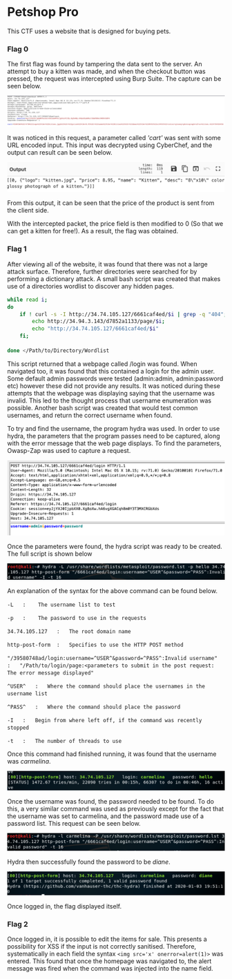 # Petshop Pro

This CTF uses a website that is designed for buying pets.

### Flag 0

The first flag was found by tampering the data sent to the server. An attempt to buy a kitten was made, and when the checkout button was pressed, the request was intercepted using Burp Suite. The capture can be seen below.

!['The intercepted packet for the checkout request'](https://github.com/Av3rageJoe/CTFs/blob/master/HackerOneCTFs/Images/Screenshot%202020-01-02%20at%2022.42.33.png)

It was noticed in this request, a parameter called *'cart'*  was sent with some URL encoded input. This input was decrypted using CyberChef, and the output can result can be seen below.

!['Decoded cart parameter'](https://github.com/Av3rageJoe/CTFs/blob/master/HackerOneCTFs/Images/Screenshot%202020-01-02%20at%2022.46.07.png)

From this output, it can be seen that the price of the product is sent from the client side.

With the intercepted packet, the price field is then modified to 0 (So that we can get a kitten for free!). As a result, the flag was obtained.

### Flag 1

After viewing all of the website, it was found that there was not a large attack surface. Therefore, further directories were searched for by performing a dictionary attack. A small bash script was created that makes use of a directories wordlist to discover any hidden pages.

```bash
while read i;
do
	if ! curl -s -I http://34.74.105.127/6661caf4ed/$i | grep -q "404"; then
		echo http://34.94.3.143/d7852a1133/page/$i;
		echo "http://34.74.105.127/6661caf4ed/$i"
	fi;
	
done </Path/to/Directory/Wordlist
```

This script returned that a webpage called /login was found. When navigated too, it was found that this contained a login for the admin user. Some default admin passwords were tested (admin:admin, admin:password etc) however these did not provide any results. It was noticed during these attempts that the webpage was displaying saying that the username was invalid. This led to the thought process that username enumeration was possible. Another bash script was created that would test common usernames, and return the correct username when found.

To try and find the username, the program hydra was used. In order to use hydra, the parameters that the program passes need to be captured, along with the error message that the web page displays. To find the parameters, Owasp-Zap was used to capture a request.

!['Owasp-Zap /login request'](https://github.com/Av3rageJoe/CTFs/blob/master/HackerOneCTFs/Images/Screenshot%202020-01-03%20at%2012.58.11.png)

Once the parameters were found, the hydra script was ready to be created. The full script is shown below

!['hydra command'](https://github.com/Av3rageJoe/CTFs/blob/master/HackerOneCTFs/Images/Screenshot%202020-01-03%20at%2019.22.57.png)

An explanation of the syntax for the above command can be found below.

  `-L   :    The username list to test`
  
  `-p   :    The password to use in the requests`
  
  `34.74.105.127   :   The root domain name`
  
  `http-post-form  :   Specifies to use the HTTP POST method`
  
  `"/39580748ad/login:username=^USER^&password=^PASS^:Invalid username"  :   "/Path/to/login/page:<parameters to submit in the post request: The error message displayed"`
  
  `^USER^   :   Where the command should place the usernames in the username list`
  
  `^PASS^   :   Where the command should place the password`
  
  `-I   :   Begin from where left off, if the command was recently stopped`
  
  `-t   :   The number of threads to use`

Once this command had finished running, it was found that the username was *carmelina*.

!['hydra finding the username'](https://github.com/Av3rageJoe/CTFs/blob/master/HackerOneCTFs/Images/Screenshot%202020-01-03%20at%2019.38.22.png)

Once the username was found, the password needed to be found. To do this, a very similar command was used as previously except for the fact that the username was set to carmelina, and the password made use of a password list. This request can be seen below. 

!['hydra command to find the password'](https://github.com/Av3rageJoe/CTFs/blob/master/HackerOneCTFs/Images/Screenshot%202020-01-03%20at%2020.03.39.png)

Hydra then successfully found the password to be *diane*.

!['hydra finding the password'](https://github.com/Av3rageJoe/CTFs/blob/master/HackerOneCTFs/Images/Screenshot%202020-01-03%20at%2020.05.10.png)

Once logged in, the flag displayed itself.

### Flag 2

Once logged in, it is possible to edit the items for sale. This presents a possibility for XSS if the input is not correctly sanitised. Therefore, systematically in each field the syntax `<img src='x' onerror=alert(1)>` was entered. This found that once the homepage was navigated to, the alert message was fired when the command was injected into the name field.
